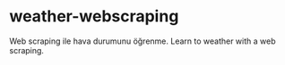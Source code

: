 # weather-webscraping
 Web scraping ile hava durumunu öğrenme.
 Learn to weather with a web scraping.
